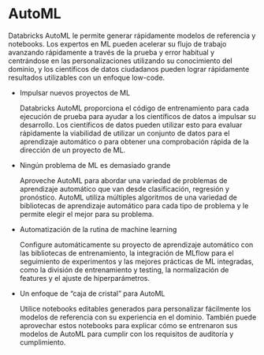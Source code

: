 # AutoML

Databricks AutoML le permite generar rápidamente modelos de referencia y notebooks. Los expertos en ML pueden acelerar su flujo de trabajo avanzando rápidamente a través de la prueba y error habitual y centrándose en las personalizaciones utilizando su conocimiento del dominio, y los científicos de datos ciudadanos pueden lograr rápidamente resultados utilizables con un enfoque low-code.

- Impulsar nuevos proyectos de ML

  Databricks AutoML proporciona el código de entrenamiento para cada ejecución de prueba para ayudar a los científicos de datos a impulsar su desarrollo. Los científicos de datos pueden utilizar esto para evaluar rápidamente la viabilidad de utilizar un conjunto de datos para el aprendizaje automático o para obtener una comprobación rápida de la dirección de un proyecto de ML.

- Ningún problema de ML es demasiado grande

  Aproveche AutoML para abordar una variedad de problemas de aprendizaje automático que van desde clasificación, regresión y pronóstico. AutoML utiliza múltiples algoritmos de una variedad de bibliotecas de aprendizaje automático para cada tipo de problema y le permite elegir el mejor para su problema.

- Automatización de la rutina de machine learning

  Configure automáticamente su proyecto de aprendizaje automático con las bibliotecas de entrenamiento, la integración de MLflow para el seguimiento de experimentos y las mejores prácticas de ML integradas, como la división de entrenamiento y testing, la normalización de features y el ajuste de hiperparámetros.

- Un enfoque de “caja de cristal” para AutoML

  Utilice notebooks editables generados para personalizar fácilmente los modelos de referencia con su experiencia en el dominio. También puede aprovechar estos notebooks para explicar cómo se entrenaron sus modelos de AutoML para cumplir con los requisitos de auditoría y cumplimiento.

